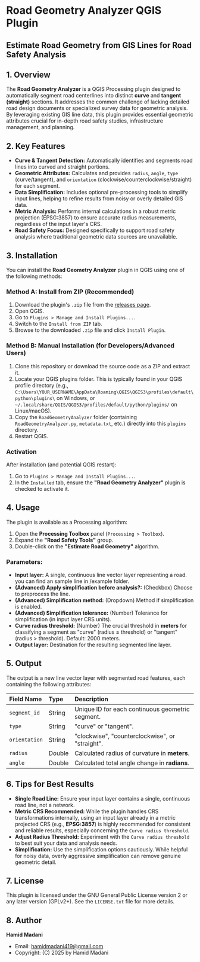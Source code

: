 # Road Geometry Analyzer QGIS Plugin

## Estimate Road Geometry from GIS Lines for Road Safety Analysis

## 1. Overview

The **Road Geometry Analyzer** is a QGIS Processing plugin designed to automatically segment road centerlines into distinct **curve** and **tangent (straight)** sections. It addresses the common challenge of lacking detailed road design documents or specialized survey data for geometric analysis. By leveraging existing GIS line data, this plugin provides essential geometric attributes crucial for in-depth road safety studies, infrastructure management, and planning.

## 2. Key Features

* **Curve & Tangent Detection:** Automatically identifies and segments road lines into curved and straight portions.
* **Geometric Attributes:** Calculates and provides `radius`, `angle`, `type` (curve/tangent), and `orientation` (clockwise/counterclockwise/straight) for each segment.
* **Data Simplification:** Includes optional pre-processing tools to simplify input lines, helping to refine results from noisy or overly detailed GIS data.
* **Metric Analysis:** Performs internal calculations in a robust metric projection (EPSG:3857) to ensure accurate radius measurements, regardless of the input layer's CRS.
* **Road Safety Focus:** Designed specifically to support road safety analysis where traditional geometric data sources are unavailable.

## 3. Installation

You can install the **Road Geometry Analyzer** plugin in QGIS using one of the following methods:

### Method A: Install from ZIP (Recommended)

1.  Download the plugin's `.zip` file from the [releases page](LINK_TO_YOUR_RELEASES_PAGE_HERE).
2.  Open QGIS.
3.  Go to `Plugins > Manage and Install Plugins...`.
4.  Switch to the `Install from ZIP` tab.
5.  Browse to the downloaded `.zip` file and click `Install Plugin`.

### Method B: Manual Installation (for Developers/Advanced Users)

1.  Clone this repository or download the source code as a ZIP and extract it.
2.  Locate your QGIS plugins folder. This is typically found in your QGIS profile directory (e.g., `C:\Users\YOUR_USERNAME\AppData\Roaming\QGIS\QGIS3\profiles\default\python\plugins\` on Windows, or `~/.local/share/QGIS/QGIS3/profiles/default/python/plugins/` on Linux/macOS).
3.  Copy the `RoadGeometryAnalyzer` folder (containing `RoadGeometryAnalyzer.py`, `metadata.txt`, etc.) directly into this `plugins` directory.
4.  Restart QGIS.

### Activation

After installation (and potential QGIS restart):
1.  Go to `Plugins > Manage and Install Plugins...`.
2.  In the `Installed` tab, ensure the **"Road Geometry Analyzer"** plugin is checked to activate it.

## 4. Usage

The plugin is available as a Processing algorithm:

1.  Open the **Processing Toolbox** panel (`Processing > Toolbox`).
2.  Expand the **"Road Safety Tools"** group.
3.  Double-click on the **"Estimate Road Geometry"** algorithm.

### Parameters:

* **Input layer:** A single, continuous line vector layer representing a road. you can find an sample line in /example folder.
* **(Advanced) Apply simplification before analysis?:** (Checkbox) Choose to preprocess the line.
* **(Advanced) Simplification method:** (Dropdown) Method if simplification is enabled.
* **(Advanced) Simplification tolerance:** (Number) Tolerance for simplification (in input layer CRS units).
* **Curve radius threshold:** (Number) The crucial threshold in **meters** for classifying a segment as "curve" (radius $\le$ threshold) or "tangent" (radius $>$ threshold). Default: 2000 meters.
* **Output layer:** Destination for the resulting segmented line layer.

## 5. Output

The output is a new line vector layer with segmented road features, each containing the following attributes:

| Field Name | Type | Description |
| :--------- | :--- | :----------------------------------------------------- |
| `segment_id` | String | Unique ID for each continuous geometric segment. |
| `type` | String | "curve" or "tangent". |
| `orientation` | String | "clockwise", "counterclockwise", or "straight". |
| `radius` | Double | Calculated radius of curvature in **meters**. |
| `angle` | Double | Calculated total angle change in **radians**. |

## 6. Tips for Best Results

* **Single Road Line:** Ensure your input layer contains a single, continuous road line, not a network.
* **Metric CRS Recommended:** While the plugin handles CRS transformations internally, using an input layer already in a metric projected CRS (e.g., **EPSG:3857**) is highly recommended for consistent and reliable results, especially concerning the `Curve radius threshold`.
* **Adjust Radius Threshold:** Experiment with the `Curve radius threshold` to best suit your data and analysis needs.
* **Simplification:** Use the simplification options cautiously. While helpful for noisy data, overly aggressive simplification can remove genuine geometric detail.

## 7. License

This plugin is licensed under the GNU General Public License version 2 or any later version (GPLv2+). See the `LICENSE.txt` file for more details.

## 8. Author

**Hamid Madani**
* Email: hamidmadani419@gmail.com
* Copyright: (C) 2025 by Hamid Madani
